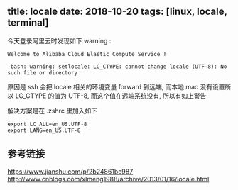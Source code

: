 title: locale
date: 2018-10-20
tags: [linux, locale, terminal]
---

今天登录阿里云时发现如下 warning :

```
Welcome to Alibaba Cloud Elastic Compute Service !

-bash: warning: setlocale: LC_CTYPE: cannot change locale (UTF-8): No such file or directory
```
<!--more-->

原因是 ssh 会把 locale 相关的环境变量 forward 到远端,
而本地 mac 没有设置所以 LC_CTYPE 的值为 UTF-8, 而这个值在远端系统没有,
所以有如上警告

解决方案是在 .zshrc 里加入如下
```
export LC_ALL=en_US.UTF-8
export LANG=en_US.UTF-8
```

## 参考链接
https://www.jianshu.com/p/2b24861be987
http://www.cnblogs.com/xlmeng1988/archive/2013/01/16/locale.html

